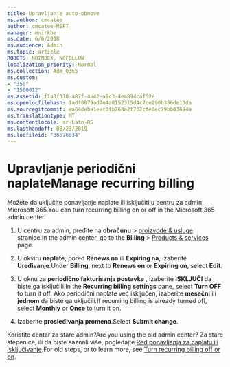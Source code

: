 ```yaml
---
title: Upravljanje auto-obnove
ms.author: cmcatee
author: cmcatee-MSFT
manager: mnirkhe
ms.date: 6/6/2018
ms.audience: Admin
ms.topic: article
ROBOTS: NOINDEX, NOFOLLOW
localization_priority: Normal
ms.collection: Adm_O365
ms.custom:
- "350"
- "1500012"
ms.assetid: f1a3f310-a87f-4a42-a9c3-4ea894caf52e
ms.openlocfilehash: 1adf0879ad7e4a0152315d4c7ce290b386de13da
ms.sourcegitcommit: ea64deba1eec3fb768a2f732cfe0ec79bb03694a
ms.translationtype: MT
ms.contentlocale: sr-Latn-RS
ms.lasthandoff: 08/23/2019
ms.locfileid: "36576034"
---
```

# <a name="manage-recurring-billing"></a><span data-ttu-id="0c6fb-102">Upravljanje periodični naplate</span><span class="sxs-lookup"><span data-stu-id="0c6fb-102">Manage recurring billing</span></span>

<span data-ttu-id="0c6fb-103">Možete da uključite ponavljanje naplate ili isključiti u centru za admin Microsoft 365.</span><span class="sxs-lookup"><span data-stu-id="0c6fb-103">You can turn recurring billing on or off in the Microsoft 365 admin center.</span></span>
  
1. <span data-ttu-id="0c6fb-104">U centru za admin, pređite na **obračunu** \> [proizvode & usluge](https://go.microsoft.com/fwlink/p/?linkid=842054) stranice.</span><span class="sxs-lookup"><span data-stu-id="0c6fb-104">In the admin center, go to the **Billing** \> [Products & services](https://go.microsoft.com/fwlink/p/?linkid=842054) page.</span></span>

2. <span data-ttu-id="0c6fb-105">U okviru **naplate**, pored **Renews na** ili **Expiring na**, izaberite **Uređivanje**.</span><span class="sxs-lookup"><span data-stu-id="0c6fb-105">Under **Billing**, next to **Renews on** or **Expiring on**, select **Edit**.</span></span>

3. <span data-ttu-id="0c6fb-106">U oknu za **periodično fakturisanja postavke** , izaberite **ISKLJUČI** da biste ga isključili.</span><span class="sxs-lookup"><span data-stu-id="0c6fb-106">In the **Recurring billing settings** pane, select **Turn OFF** to turn it off.</span></span> <span data-ttu-id="0c6fb-107">Ako periodični naplate već isključen, izaberite **mesečni** ili **jednom** da biste ga uključili.</span><span class="sxs-lookup"><span data-stu-id="0c6fb-107">If recurring billing is already turned off, select **Monthly** or **Once** to turn it on.</span></span>

4. <span data-ttu-id="0c6fb-108">Izaberite **prosleđivanja promena**.</span><span class="sxs-lookup"><span data-stu-id="0c6fb-108">Select **Submit change**.</span></span>

<span data-ttu-id="0c6fb-109">Koristite centar za stare admin?</span><span class="sxs-lookup"><span data-stu-id="0c6fb-109">Are you using the old admin center?</span></span> <span data-ttu-id="0c6fb-110">Za stare stepenice, ili da biste saznali više, pogledajte [Red ponavljanja za naplatu ili isključivanje](https://docs.microsoft.com/office365/admin/subscriptions-and-billing/renew-your-subscription?view=o365-worldwide#turn-recurring-billing-off-or-on).</span><span class="sxs-lookup"><span data-stu-id="0c6fb-110">For old steps, or to learn more, see [Turn recurring billing off or on](https://docs.microsoft.com/office365/admin/subscriptions-and-billing/renew-your-subscription?view=o365-worldwide#turn-recurring-billing-off-or-on).</span></span>
